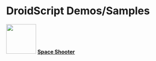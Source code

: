 # DroidScript Demos/Samples

<img src="https://lh6.ggpht.com/Zux2T3DeeTnKmGhh8rIS4cTVVd1j6W1YC_Up7dkQQWC30BS4HNzwnUporbY_C08cAg=w300-rw" width="80px"></img> <b>[Space Shooter](https://github.com/DroidScript/Samples/tree/master/Space%20Shooter)</b>

